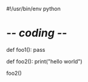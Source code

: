#!/usr/bin/env python
# -*- coding -*-

def foo1():
    pass

def foo2():
    print("hello world")

foo2()
